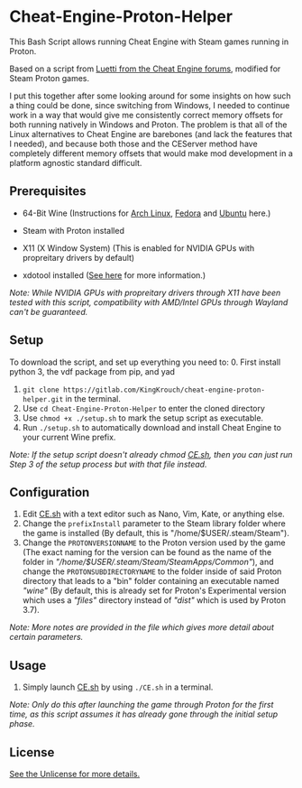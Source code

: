 # Cheat-Engine-Proton-Helper

This Bash Script allows running Cheat Engine with Steam games running in Proton.

Based on a script from [Luetti from the Cheat Engine forums](https://www.cheatengine.org/forum/viewtopic.php?t=584042&sid=63a0518c8066bfea7b97ca3855f0640f), modified for Steam Proton games.

I put this together after some looking around for some insights on how such a thing could be done, since switching from Windows, I needed to continue work in a way that would give me consistently correct memory offsets for both running natively in Windows and Proton. The problem is that all of the Linux alternatives to Cheat Engine are barebones (and lack the features that I needed), and because both those and the CEServer method have completely different memory offsets that would make mod development in a platform agnostic standard difficult.

## Prerequisites
* 64-Bit Wine (Instructions for [Arch Linux](https://wiki.archlinux.org/title/wine#Installation), [Fedora](https://computingforgeeks.com/how-to-install-wine-on-fedora/) and [Ubuntu](https://vitux.com/how-to-install-wine-on-ubuntu/) here.)

* Steam with Proton installed

* X11 (X Window System) (This is enabled for NVIDIA GPUs with propreitary drivers by default)

* xdotool installed ([See here](https://github.com/jordansissel/xdotool) for more information.)

*Note: While NVIDIA GPUs with propreitary drivers through X11 have been tested with this script, compatibility with AMD/Intel GPUs through Wayland can't be guaranteed.*

## Setup

To download the script, and set up everything you need to:
0. First install python 3, the vdf package from pip, and yad
1. ```git clone https://gitlab.com/KingKrouch/cheat-engine-proton-helper.git``` in the terminal.
2. Use ```cd Cheat-Engine-Proton-Helper``` to enter the cloned directory
3. Use ```chmod +x ./setup.sh``` to mark the setup script as executable.
4. Run ```./setup.sh``` to automatically download and install Cheat Engine to your current Wine prefix.

*Note: If the setup script doesn't already chmod [CE.sh](CE.sh), then you can just run Step 3 of the setup process but with that file instead.*

## Configuration
1. Edit [CE.sh](CE.sh) with a text editor such as Nano, Vim, Kate, or anything else.
2. Change the ```prefixInstall``` parameter to the Steam library folder where the game is installed (By default, this is "/home/$USER/.steam/Steam").
4. Change the ```PROTONVERSIONNAME``` to the Proton version used by the game (The exact naming for the version can be found as the name of the folder in *"/home/$USER/.steam/Steam/SteamApps/Common"*), and change the ```PROTONSUBDIRECTORYNAME``` to the folder inside of said Proton directory that leads to a "bin" folder containing an executable named *"wine"* (By default, this is already set for Proton's Experimental version which uses a *"files"* directory instead of *"dist"* which is used by Proton 3.7).

*Note: More notes are provided in the file which gives more detail about certain parameters.*

## Usage
1. Simply launch [CE.sh](CE.sh) by using ```./CE.sh``` in a terminal.

*Note: Only do this after launching the game through Proton for the first time, as this script assumes it has already gone through the initial setup phase.*

## License
[See the Unlicense for more details.](https://github.com/KingKrouch/Cheat-Engine-Proton-Helper/blob/main/LICENSE)
